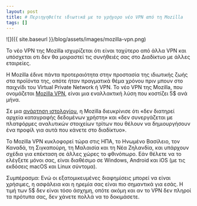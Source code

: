 ```yaml
---
layout: post
title: # Περιηγηθείτε ιδιωτικά με το γρήγορο νέο VPN από τη Mozilla
tags: []
---
```


![]({{ site.baseurl }}/blog/assets/images/mozilla-vpn.png)

Το νέο VPN της Mozilla ισχυρίζεται ότι είναι ταχύτερο από άλλα VPN και υπόσχεται οτι δεν θα μοιραστεί τις συνήθειές σας στο Διαδίκτυο με άλλες εταιρείες.

Η Mozilla έδινε πάντα προτεραιότητα στην προστασία της ιδιωτικής ζωής στα προϊόντα της, οπότε ήταν πραγματικά θέμα χρόνου πριν μπουν στο παιχνίδι του Virtual Private Network ή VPN. Το νέο VPN της Mozilla, που ονομάζεται [Mozilla VPN](https://vpn.mozilla.org/), είναι μια εναλλακτική λύση που κοστίζει 5$ ανά μήνα.
<!--more-->
Σε μια [ανάρτηση ιστολογίου](https://blog.mozilla.org/blog/2020/07/15/mozilla-puts-its-trusted-stamp-on-vpn/), η Mozilla διευκρίνισε ότι «δεν διατηρεί αρχεία καταγραφής δεδομένων χρήστη» και «δεν συνεργάζεται με πλατφόρμες αναλυτικών στοιχείων τρίτων που θέλουν να δημιουργήσουν ένα προφίλ για αυτά που κάνετε στο διαδίκτυο». 

Το Mozilla VPN κυκλοφορεί τώρα στις ΗΠΑ, το Ηνωμένο Βασίλειο, τον Καναδά, τη Σιγκαπούρη, τη Μαλαισία και τη Νέα Ζηλανδία, και υπάρχουν σχέδια για επέκταση σε άλλες χώρες το φθινόπωρο. Εάν θέλετε να το ελέγξετε μόνοι σας, είναι διαθέσιμο σε Windows, Android και iOS (με τις εκδόσεις macOS και Linux σύντομα).

Συμπέρασμα: Ενώ οι εξατομικευμένες διαφημίσεις μπορεί να είναι χρήσιμες, η ασφάλεια και η ηρεμία σας είναι πιο σημαντικά για εσάς. Η τιμή των 5$ δεν είναι τόσο άσχημη, οπότε ακόμη και αν το VPN δεν πληροί τα πρότυπα σας, δεν χάνετε πολλά να το δοκιμάσετε.